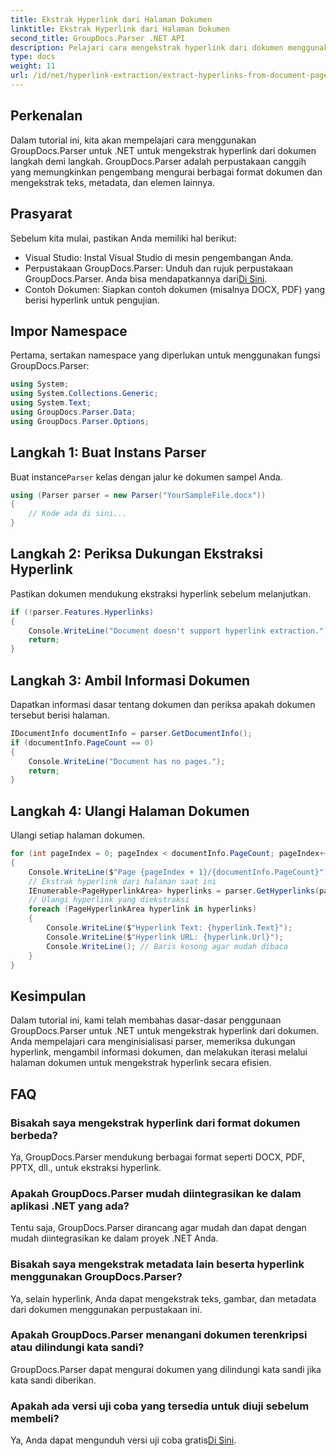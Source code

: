 ```yaml
---
title: Ekstrak Hyperlink dari Halaman Dokumen
linktitle: Ekstrak Hyperlink dari Halaman Dokumen
second_title: GroupDocs.Parser .NET API
description: Pelajari cara mengekstrak hyperlink dari dokumen menggunakan GroupDocs.Parser untuk .NET. Panduan langkah demi langkah untuk ekstraksi hyperlink di C#.
type: docs
weight: 11
url: /id/net/hyperlink-extraction/extract-hyperlinks-from-document-page/
---
```

## Perkenalan
Dalam tutorial ini, kita akan mempelajari cara menggunakan GroupDocs.Parser untuk .NET untuk mengekstrak hyperlink dari dokumen langkah demi langkah. GroupDocs.Parser adalah perpustakaan canggih yang memungkinkan pengembang mengurai berbagai format dokumen dan mengekstrak teks, metadata, dan elemen lainnya.
## Prasyarat
Sebelum kita mulai, pastikan Anda memiliki hal berikut:
- Visual Studio: Instal Visual Studio di mesin pengembangan Anda.
-  Perpustakaan GroupDocs.Parser: Unduh dan rujuk perpustakaan GroupDocs.Parser. Anda bisa mendapatkannya dari[Di Sini](https://releases.groupdocs.com/parser/net/).
- Contoh Dokumen: Siapkan contoh dokumen (misalnya DOCX, PDF) yang berisi hyperlink untuk pengujian.

## Impor Namespace
Pertama, sertakan namespace yang diperlukan untuk menggunakan fungsi GroupDocs.Parser:
```csharp
using System;
using System.Collections.Generic;
using System.Text;
using GroupDocs.Parser.Data;
using GroupDocs.Parser.Options;
```
## Langkah 1: Buat Instans Parser
 Buat instance`Parser` kelas dengan jalur ke dokumen sampel Anda.
```csharp
using (Parser parser = new Parser("YourSampleFile.docx"))
{
    // Kode ada di sini...
}
```
## Langkah 2: Periksa Dukungan Ekstraksi Hyperlink
Pastikan dokumen mendukung ekstraksi hyperlink sebelum melanjutkan.
```csharp
if (!parser.Features.Hyperlinks)
{
    Console.WriteLine("Document doesn't support hyperlink extraction.");
    return;
}
```
## Langkah 3: Ambil Informasi Dokumen
Dapatkan informasi dasar tentang dokumen dan periksa apakah dokumen tersebut berisi halaman.
```csharp
IDocumentInfo documentInfo = parser.GetDocumentInfo();
if (documentInfo.PageCount == 0)
{
    Console.WriteLine("Document has no pages.");
    return;
}
```
## Langkah 4: Ulangi Halaman Dokumen
Ulangi setiap halaman dokumen.
```csharp
for (int pageIndex = 0; pageIndex < documentInfo.PageCount; pageIndex++)
{
    Console.WriteLine($"Page {pageIndex + 1}/{documentInfo.PageCount}");
    // Ekstrak hyperlink dari halaman saat ini
    IEnumerable<PageHyperlinkArea> hyperlinks = parser.GetHyperlinks(pageIndex);
    // Ulangi hyperlink yang diekstraksi
    foreach (PageHyperlinkArea hyperlink in hyperlinks)
    {
        Console.WriteLine($"Hyperlink Text: {hyperlink.Text}");
        Console.WriteLine($"Hyperlink URL: {hyperlink.Url}");
        Console.WriteLine(); // Baris kosong agar mudah dibaca
    }
}
```

## Kesimpulan
Dalam tutorial ini, kami telah membahas dasar-dasar penggunaan GroupDocs.Parser untuk .NET untuk mengekstrak hyperlink dari dokumen. Anda mempelajari cara menginisialisasi parser, memeriksa dukungan hyperlink, mengambil informasi dokumen, dan melakukan iterasi melalui halaman dokumen untuk mengekstrak hyperlink secara efisien.

## FAQ
### Bisakah saya mengekstrak hyperlink dari format dokumen berbeda?
Ya, GroupDocs.Parser mendukung berbagai format seperti DOCX, PDF, PPTX, dll., untuk ekstraksi hyperlink.
### Apakah GroupDocs.Parser mudah diintegrasikan ke dalam aplikasi .NET yang ada?
Tentu saja, GroupDocs.Parser dirancang agar mudah dan dapat dengan mudah diintegrasikan ke dalam proyek .NET Anda.
### Bisakah saya mengekstrak metadata lain beserta hyperlink menggunakan GroupDocs.Parser?
Ya, selain hyperlink, Anda dapat mengekstrak teks, gambar, dan metadata dari dokumen menggunakan perpustakaan ini.
### Apakah GroupDocs.Parser menangani dokumen terenkripsi atau dilindungi kata sandi?
GroupDocs.Parser dapat mengurai dokumen yang dilindungi kata sandi jika kata sandi diberikan.
### Apakah ada versi uji coba yang tersedia untuk diuji sebelum membeli?
 Ya, Anda dapat mengunduh versi uji coba gratis[Di Sini](https://releases.groupdocs.com/).